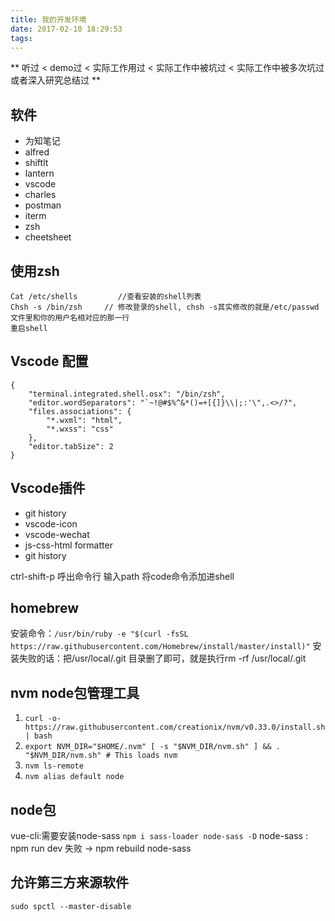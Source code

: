 ```yaml
---
title: 我的开发环境
date: 2017-02-10 18:29:53
tags:
---
```


** 听过 < demo过 < 实际工作用过 < 实际工作中被坑过 < 实际工作中被多次坑过或者深入研究总结过 **

## 软件

- 为知笔记
- alfred
- shiftlt
- lantern
- vscode
- charles
- postman
- iterm
- zsh
- cheetsheet

## 使用zsh


    Cat /etc/shells         //查看安装的shell列表
    Chsh -s /bin/zsh     // 修改登录的shell, chsh -s其实修改的就是/etc/passwd文件里和你的用户名相对应的那一行
    重启shell


## Vscode 配置

    {
        "terminal.integrated.shell.osx": "/bin/zsh",
        "editor.wordSeparators": "`~!@#$%^&*()=+[{]}\\|;:'\",.<>/?",
        "files.associations": {
            "*.wxml": "html",
            "*.wxss": "css"
        },
        "editor.tabSize": 2
    }


## Vscode插件
- git history
- vscode-icon
- vscode-wechat
- js-css-html formatter
- git history

ctrl-shift-p  呼出命令行 输入path 将code命令添加进shell

## homebrew

安装命令：` /usr/bin/ruby -e "$(curl -fsSL https://raw.githubusercontent.com/Homebrew/install/master/install)" `
安装失败的话：把/usr/local/.git 目录删了即可，就是执行rm -rf /usr/local/.git

## nvm node包管理工具

1.  `curl -o- https://raw.githubusercontent.com/creationix/nvm/v0.33.0/install.sh | bash `
2.  ` export NVM_DIR="$HOME/.nvm" [ -s "$NVM_DIR/nvm.sh" ] && . "$NVM_DIR/nvm.sh" # This loads nvm `
3.  `nvm ls-remote`
4.  `nvm alias default node`

## node包
vue-cli:需要安装node-sass ` npm i sass-loader node-sass -D `
node-sass : npm run dev 失败 -> npm rebuild node-sass

## 允许第三方来源软件

` sudo spctl --master-disable `







